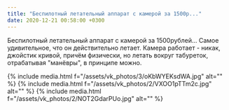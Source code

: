 ```yaml
---
title: "Беспилотный летательный аппарат с камерой за 1500р..."
date: 2020-12-21 00:58:00 +0300
---
```


Беспилотный летательный аппарат с камерой за 1500рублей... Самое удивительное, что он действительно летает. Камера работает - никак, джойстик кривой, причём физически, но летать вокруг табуреток, отрабатывая "манёвры", в принципе можно.


{% include media.html f="/assets/vk_photos/3/oKbWYEKsdWA.jpg" alt="" %}
{% include media.html f="/assets/vk_photos/2/VXOO1pTTm2c.jpg" alt="" %}
{% include media.html f="/assets/vk_photos/2/NOT2GdarPUo.jpg" alt="" %}
